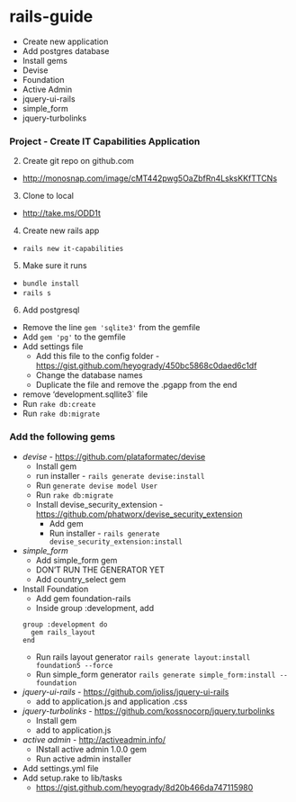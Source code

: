 rails-guide
===========
- Create new application
- Add postgres database
- Install gems
- Devise
- Foundation
- Active Admin
- jquery-ui-rails
- simple_form
- jquery-turbolinks



### Project - Create IT Capabilities Application

2. Create git repo on github.com
  - http://monosnap.com/image/cMT442pwg5OaZbfRn4LsksKKfTTCNs
3. Clone to local
  - http://take.ms/ODD1t
4. Create new rails app
  - `rails new it-capabilities`
5. Make sure it runs
  - `bundle install`
  - `rails s`
6. Add postgresql
  - Remove the line `gem 'sqlite3'` from the gemfile
  - Add `gem 'pg'` to the gemfile
  - Add settings file
    - Add this file to the config folder - https://gist.github.com/heyogrady/450bc5868c0daed6c1df
    - Change the database names
    - Duplicate the file and remove the .pgapp from the end
  - remove ‘development.sqllite3` file
  - Run `rake db:create`
  - Run `rake db:migrate`

### Add the following gems

- *devise* - https://github.com/plataformatec/devise
  - Install gem
  - run installer - `rails generate devise:install`
  - Run `generate devise model User`
  - Run `rake db:migrate`
  - Install devise_security_extension - https://github.com/phatworx/devise_security_extension
    - Add gem
    - Run installer - `rails generate devise_security_extension:install`
- *simple_form*
  - Add simple_form gem
  - DON’T RUN THE GENERATOR YET
  - Add country_select gem
- Install Foundation
  - Add gem foundation-rails
  - Inside group :development, add
  ```
  group :development do
    gem rails_layout
  end
  ```
  - Run rails layout generator
  `rails generate layout:install foundation5 --force`
  - Run simple_form generator
  `rails generate simple_form:install --foundation`
- *jquery-ui-rails* - https://github.com/joliss/jquery-ui-rails
  - add to application.js and application .css
- *jquery-turbolinks* - https://github.com/kossnocorp/jquery.turbolinks
  - Install gem
  - add to application.js
- *active admin* - http://activeadmin.info/
  - INstall active admin 1.0.0 gem
  - Run active admin installer
- Add settings.yml file
- Add setup.rake to lib/tasks
  - https://gist.github.com/heyogrady/8d20b466da747115980
